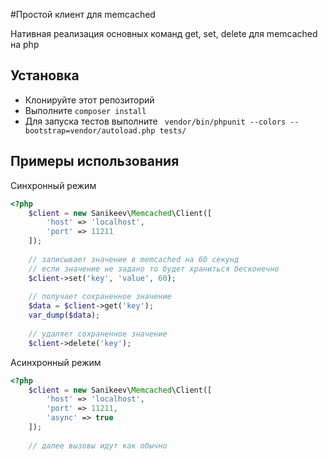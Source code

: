 #Простой клиент для memcached

Нативная реализация основных команд get, set, delete для memcached на php

## Установка

* Клонируйте этот репозиторий
* Выполните ``` composer install ```
* Для запуска тестов выполните ``` vendor/bin/phpunit --colors --bootstrap=vendor/autoload.php tests/```

## Примеры использования

Синхронный режим

```php
<?php
    $client = new Sanikeev\Memcached\Client([
        'host' => 'localhost',
        'port' => 11211
    ]);
    
    // записывает значение в memcached на 60 секунд
    // если значение не задано то будет храниться бесконечно
    $client->set('key', 'value', 60);
    
    // получает сохраненное значение
    $data = $client->get('key');
    var_dump($data);
    
    // удаляет сохраненное значение
    $client->delete('key');
```

Асинхронный режим

```php
<?php
    $client = new Sanikeev\Memcached\Client([
        'host' => 'localhost',
        'port' => 11211,
        'async' => true
    ]);
    
    // далее вызовы идут как обычно
    
```